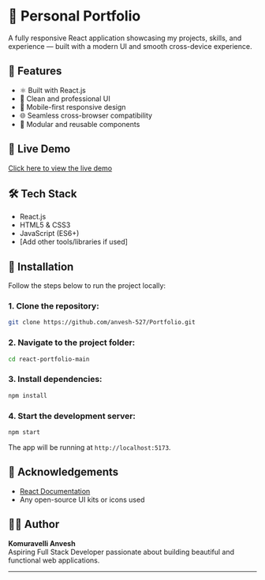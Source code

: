 # 💼 Personal Portfolio

A fully responsive React application showcasing my projects, skills, and experience — built with a modern UI and smooth cross-device experience.

## 🚀 Features

- ⚛️ Built with React.js
- 🎨 Clean and professional UI
- 📱 Mobile-first responsive design
- 🌐 Seamless cross-browser compatibility
- 🧩 Modular and reusable components

## 🔗 Live Demo

[Click here to view the live demo](#) <!-- Replace # with your live demo URL -->

## 🛠️ Tech Stack

- React.js
- HTML5 & CSS3
- JavaScript (ES6+)
- [Add other tools/libraries if used]

## 📁 Installation

Follow the steps below to run the project locally:

### 1. Clone the repository:

```bash
git clone https://github.com/anvesh-527/Portfolio.git
```

### 2. Navigate to the project folder:

```bash
cd react-portfolio-main
```

### 3. Install dependencies:

```bash
npm install
```

### 4. Start the development server:

```bash
npm start
```

The app will be running at `http://localhost:5173`.


## 🙌 Acknowledgements

- [React Documentation](https://reactjs.org/)
- Any open-source UI kits or icons used

## 👨‍💻 Author
**Komuravelli Anvesh**  
Aspiring Full Stack Developer passionate about building beautiful and functional web applications.

---
